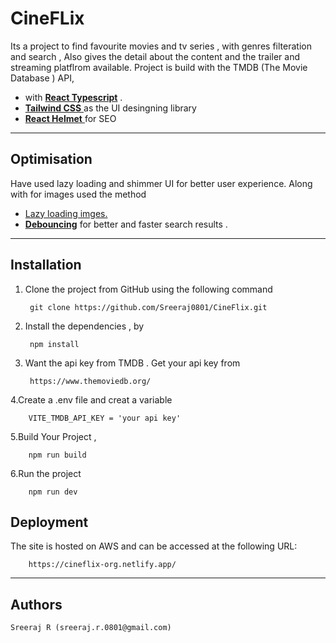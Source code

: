 ### <h1>CineFLix </h1>

Its a project to find favourite   movies and tv series , with genres filteration and search ,
Also gives the detail about the content and the trailer and streaming platflrom available.
Project is build with the TMDB (The Movie Database ) API,

<ul>
    <li>with <u> <b>React Typescript</b></u> .</li>
    <li><u><b>Tailwind CSS</b> </u> as the UI desingning library</li>
    <li><u><b>React Helmet</b> </u> for SEO</li>
</ul>

---

## Optimisation

Have used lazy loading and shimmer UI for better user experience. Along with for images used the method

<ul>
    <li><u>Lazy loading imges.</u></li>
    <li><u><b>Debouncing</b></u> for better and faster search results .</li>
</ul>

---

## Installation
1. Clone the project from GitHub using the following command
     
        git clone https://github.com/Sreeraj0801/CineFlix.git 
2. Install the dependencies , by

        npm install
3. Want the api key from TMDB . Get your  api key from

        https://www.themoviedb.org/
4.Create a .env file and creat a variable 

        VITE_TMDB_API_KEY = 'your api key'
5.Build Your Project ,

        npm run build
6.Run the project

        npm run dev

## Deployment
The site is hosted on AWS and can be accessed at the following URL:

        https://cineflix-org.netlify.app/
---

## Authors
    Sreeraj R (sreeraj.r.0801@gmail.com)
